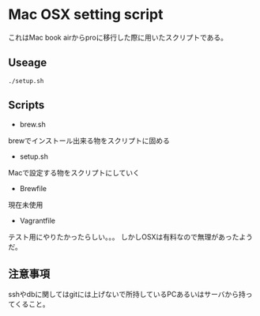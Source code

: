 # Mac OSX setting script

これはMac book airからproに移行した際に用いたスクリプトである。

## Useage

```
./setup.sh
```

## Scripts

- brew.sh

brewでインストール出来る物をスクリプトに固める

- setup.sh

Macで設定する物をスクリプトにしていく

- Brewfile

現在未使用

- Vagrantfile

テスト用にやりたかったらしい。。。 しかしOSXは有料なので無理があったようだ。

## 注意事項

sshやdbに関してはgitには上げないで所持しているPCあるいはサーバから持ってくること。
